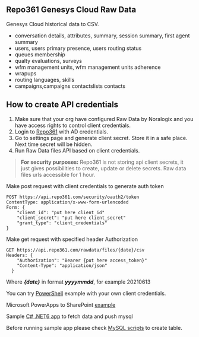 ## Repo361 Genesys Cloud Raw Data
Genesys Cloud historical data to CSV.
- conversation details, attributes, summary, session summary, first agent summary
- users, users primary presence, users routing status
- queues membership
- qualty evaluations, surveys
- wfm management units, wfm management units adherence
- wrapups
- routing languages, skills
- campaigns,campaigns contactslists contacts
   
## How to create API credentials 
1. Make sure that your org have configured Raw Data by Noralogix and you have access rights to control client credentials.
2. Login to [Repo361](https://apps.repo361.com/) with AD credentials.
3. Go to settings page and generate client secret. Store it in a safe place. Next time secret will be hidden. 
4. Run Raw Data files API based on client credentials.

> **For security purposes:** Repo361 is not storing api client secrets, it just gives possibilities to create, update or delete secrets. Raw data files urls accessible for 1 hour. 

Make post request with client credentials to generate auth token 
```http
POST https://api.repo361.com/security/oauth2/token
ContentType: application/x-www-form-urlencoded
Form: {
    "client_id": "put here client_id"
    "client_secret": "put here client_secret"    
    "grant_type": "client_credentials"    
}
```

Make get request with specified header Authorization
```http
GET https://api.repo361.com/rawdata/files/{date}/csv
Headers: {
    "Authorization": "Bearer {put here access_token}"
    "Content-Type": "application/json"
  }
```
Where ***{date}*** in format ***yyyymmdd***, for example 20210613

You can try [PowerShell](https://github.com/Noralogix/repo361-genesyscloud/blob/main/Repo361-RawData-API.ps1 ) example with your own client credentials.

Microsoft PowerApps to SharePoint [example](https://www.noralogix.com/genesys/genesys-cloud-to-sharepoint)

Sample [C# .NET6 app](https://github.com/Noralogix/repo361-genesyscloud/tree/main/csharp-samples ) to fetch data and push mysql

Before running sample app please check [MySQL scripts](https://github.com/Noralogix/repo361-genesyscloud/tree/main/mysql ) to create table.  
